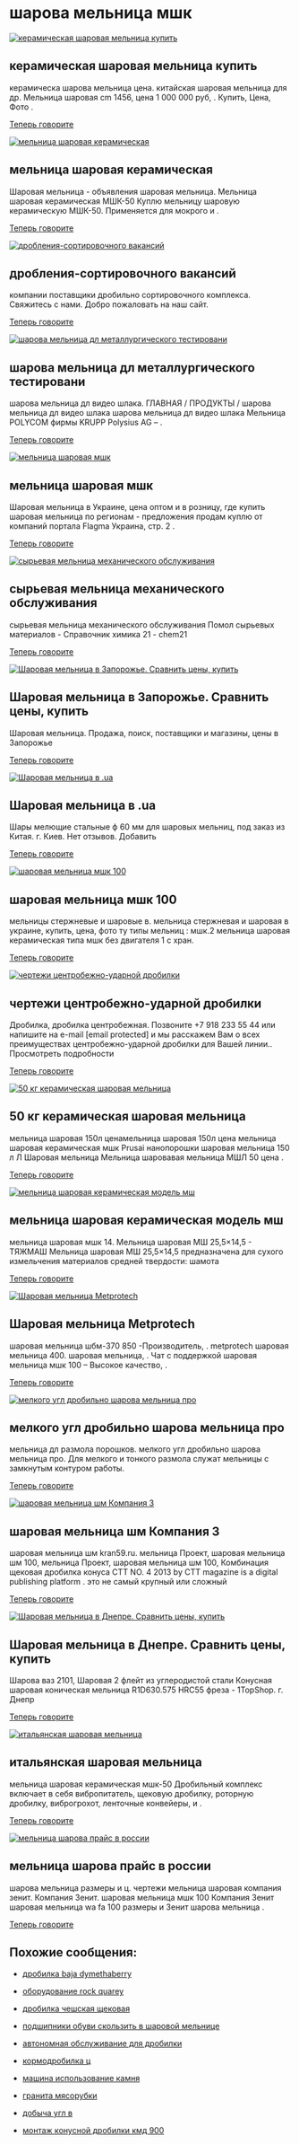 # шарова мельница мшк
<a href="https://mnn.zoosnet.net/LR/Chatpre.aspx?id=MNN94995150&p=https://consultis.com.pl/" target="_blank">![керамическая шаровая мельница купить](https://github.com/millmachine/images/raw/main/741.jpg)</a>
## керамическая шаровая мельница купить
керамическа шарова мельница цена. китайская шаровая мельница для др. Мельница шаровая cm 1456, цена 1 000 000 руб, . Купить, Цена, Фото .
<a href="https://mnn.zoosnet.net/LR/Chatpre.aspx?id=MNN94995150&p=https://consultis.com.pl/" target="_blank">Теперь говорите</a>
<a href="https://mnn.zoosnet.net/LR/Chatpre.aspx?id=MNN94995150&p=https://consultis.com.pl/" target="_blank">![мельница шаровая керамическая](https://github.com/millmachine/images/raw/main/33.jpg)</a>
## мельница шаровая керамическая
Шаровая мельница - объявления шаровая мельница. Мельница шаровая керамическая МШК-50 Куплю мельницу шаровую керамическую МШК-50. Применяется для мокрого и .
<a href="https://mnn.zoosnet.net/LR/Chatpre.aspx?id=MNN94995150&p=https://consultis.com.pl/" target="_blank">Теперь говорите</a>
<a href="https://mnn.zoosnet.net/LR/Chatpre.aspx?id=MNN94995150&p=https://consultis.com.pl/" target="_blank">![дробления-сортировочного вакансий](https://github.com/millmachine/images/raw/main/396.jpg)</a>
## дробления-сортировочного вакансий
компании поставщики дробильно сортировочного комплекса. Свяжитесь с нами. Добро пожаловать на наш сайт.
<a href="https://mnn.zoosnet.net/LR/Chatpre.aspx?id=MNN94995150&p=https://consultis.com.pl/" target="_blank">Теперь говорите</a>
<a href="https://mnn.zoosnet.net/LR/Chatpre.aspx?id=MNN94995150&p=https://consultis.com.pl/" target="_blank">![шарова мельница дл металлургического тестировани](https://github.com/millmachine/images/raw/main/237.jpg)</a>
## шарова мельница дл металлургического тестировани
шарова мельница дл видео шлака. ГЛАВНАЯ / ПРОДУКТЫ / шарова мельница дл видео шлака шарова мельница дл видео шлака Мельница POLYCOM фирмы KRUPP Polysius AG – .
<a href="https://mnn.zoosnet.net/LR/Chatpre.aspx?id=MNN94995150&p=https://consultis.com.pl/" target="_blank">Теперь говорите</a>
<a href="https://mnn.zoosnet.net/LR/Chatpre.aspx?id=MNN94995150&p=https://consultis.com.pl/" target="_blank">![мельница шаровая мшк](https://github.com/millmachine/images/raw/main/411.jpg)</a>
## мельница шаровая мшк
Шаровая мельница в Украине, цена оптом и в розницу, где купить шаровая мельница по регионам - предложения продам куплю от компаний портала Flagma Украина, стр. 2 .
<a href="https://mnn.zoosnet.net/LR/Chatpre.aspx?id=MNN94995150&p=https://consultis.com.pl/" target="_blank">Теперь говорите</a>
<a href="https://mnn.zoosnet.net/LR/Chatpre.aspx?id=MNN94995150&p=https://consultis.com.pl/" target="_blank">![сырьевая мельница механического обслуживания](https://github.com/millmachine/images/raw/main/92.jpg)</a>
## сырьевая мельница механического обслуживания
сырьевая мельница механического обслуживания Помол сырьевых материалов - Справочник химика 21 - chem21
<a href="https://mnn.zoosnet.net/LR/Chatpre.aspx?id=MNN94995150&p=https://consultis.com.pl/" target="_blank">Теперь говорите</a>
<a href="https://mnn.zoosnet.net/LR/Chatpre.aspx?id=MNN94995150&p=https://consultis.com.pl/" target="_blank">![Шаровая мельница в Запорожье. Сравнить цены, купить ](https://github.com/millmachine/images/raw/main/460.jpg)</a>
## Шаровая мельница в Запорожье. Сравнить цены, купить 
Шаровая мельница. Продажа, поиск, поставщики и магазины, цены в Запорожье
<a href="https://mnn.zoosnet.net/LR/Chatpre.aspx?id=MNN94995150&p=https://consultis.com.pl/" target="_blank">Теперь говорите</a>
<a href="https://mnn.zoosnet.net/LR/Chatpre.aspx?id=MNN94995150&p=https://consultis.com.pl/" target="_blank">![Шаровая мельница в .ua](https://github.com/millmachine/images/raw/main/677.jpg)</a>
## Шаровая мельница в .ua
Шары мелющие стальные ф 60 мм для шаровых мельниц, под заказ из Китая. г. Киев. Нет отзывов. Добавить
<a href="https://mnn.zoosnet.net/LR/Chatpre.aspx?id=MNN94995150&p=https://consultis.com.pl/" target="_blank">Теперь говорите</a>
<a href="https://mnn.zoosnet.net/LR/Chatpre.aspx?id=MNN94995150&p=https://consultis.com.pl/" target="_blank">![шаровая мельница мшк 100](https://github.com/millmachine/images/raw/main/210.jpg)</a>
## шаровая мельница мшк 100
мельницы стержневые и шаровые в. мельница стержневая и шаровая в украине, купить, цена, фото ту типы мельниц : мшк.2 мельница шаровая керамическая типа мшк без двигателя 1 с хран.
<a href="https://mnn.zoosnet.net/LR/Chatpre.aspx?id=MNN94995150&p=https://consultis.com.pl/" target="_blank">Теперь говорите</a>
<a href="https://mnn.zoosnet.net/LR/Chatpre.aspx?id=MNN94995150&p=https://consultis.com.pl/" target="_blank">![чертежи центробежно-ударной дробилки](https://github.com/millmachine/images/raw/main/630.jpg)</a>
## чертежи центробежно-ударной дробилки
Дробилка, дробилка центробежная. Позвоните +7 918 233 55 44 или напишите на е-mail [email protected] и мы расскажем Вам о всех преимуществах центробежно-ударной дробилки для Вашей линии.. Просмотреть подробности
<a href="https://mnn.zoosnet.net/LR/Chatpre.aspx?id=MNN94995150&p=https://consultis.com.pl/" target="_blank">Теперь говорите</a>
<a href="https://mnn.zoosnet.net/LR/Chatpre.aspx?id=MNN94995150&p=https://consultis.com.pl/" target="_blank">![50 кг керамическая шаровая мельница](https://github.com/millmachine/images/raw/main/574.jpg)</a>
## 50 кг керамическая шаровая мельница
мельница шаровая 150л ценамельница шаровая 150л цена мельница шаровая керамическая мшк Prusai нанопорошки шаровая мельница 150 л Л Шаровая мельница Мельница шаровавая мельница МШЛ 50 цена .
<a href="https://mnn.zoosnet.net/LR/Chatpre.aspx?id=MNN94995150&p=https://consultis.com.pl/" target="_blank">Теперь говорите</a>
<a href="https://mnn.zoosnet.net/LR/Chatpre.aspx?id=MNN94995150&p=https://consultis.com.pl/" target="_blank">![мельница шаровая керамическая модель мш](https://github.com/millmachine/images/raw/main/14.jpg)</a>
## мельница шаровая керамическая модель мш
мельница шаровая мшк 14. Мельница шаровая МШ 25,5×14,5 - ТЯЖМАШ Мельница шаровая МШ 25,5×14,5 предназначена для сухого измельчения материалов средней твердости: шамота 
<a href="https://mnn.zoosnet.net/LR/Chatpre.aspx?id=MNN94995150&p=https://consultis.com.pl/" target="_blank">Теперь говорите</a>
<a href="https://mnn.zoosnet.net/LR/Chatpre.aspx?id=MNN94995150&p=https://consultis.com.pl/" target="_blank">![Шаровая мельница Metprotech](https://github.com/millmachine/images/raw/main/651.jpg)</a>
## Шаровая мельница Metprotech
шаровая мельница шбм-370 850 -Производитель, . metprotech шаровая мельница 400. шаровая мельница, . Чат с поддержкой шаровая мельница мшк 100 – Высокое качество, .
<a href="https://mnn.zoosnet.net/LR/Chatpre.aspx?id=MNN94995150&p=https://consultis.com.pl/" target="_blank">Теперь говорите</a>
<a href="https://mnn.zoosnet.net/LR/Chatpre.aspx?id=MNN94995150&p=https://consultis.com.pl/" target="_blank">![мелкого угл дробильно шарова мельница про](https://github.com/millmachine/images/raw/main/320.jpg)</a>
## мелкого угл дробильно шарова мельница про
мельница дл размола порошков. мелкого угл дробильно шарова мельница про. Для мелкого и тонкого размола служат мельницы с замкнутым контуром работы. 
<a href="https://mnn.zoosnet.net/LR/Chatpre.aspx?id=MNN94995150&p=https://consultis.com.pl/" target="_blank">Теперь говорите</a>
<a href="https://mnn.zoosnet.net/LR/Chatpre.aspx?id=MNN94995150&p=https://consultis.com.pl/" target="_blank">![шаровая мельница шм Компания З](https://github.com/millmachine/images/raw/main/284.jpg)</a>
## шаровая мельница шм Компания З
шаровая мельница шм kran59.ru. мельница Проект, шаровая мельница шм 100, мельница Проект, шаровая мельница шм 100, Комбинация щековая дробилка конуса CTT NO. 4 2013 by CTT magazine is a digital publishing platform . это не самый крупный или сложный
<a href="https://mnn.zoosnet.net/LR/Chatpre.aspx?id=MNN94995150&p=https://consultis.com.pl/" target="_blank">Теперь говорите</a>
<a href="https://mnn.zoosnet.net/LR/Chatpre.aspx?id=MNN94995150&p=https://consultis.com.pl/" target="_blank">![Шаровая мельница в Днепре. Сравнить цены, купить ](https://github.com/millmachine/images/raw/main/218.jpg)</a>
## Шаровая мельница в Днепре. Сравнить цены, купить 
Шарова ваз 2101, Шаровая  2 флейт из углеродистой стали Конусная шаровая коническая мельница R1D630.575 HRC55 фреза - 1TopShop. г. Днепр
<a href="https://mnn.zoosnet.net/LR/Chatpre.aspx?id=MNN94995150&p=https://consultis.com.pl/" target="_blank">Теперь говорите</a>
<a href="https://mnn.zoosnet.net/LR/Chatpre.aspx?id=MNN94995150&p=https://consultis.com.pl/" target="_blank">![итальянская шаровая мельница](https://github.com/millmachine/images/raw/main/295.jpg)</a>
## итальянская шаровая мельница
мельница шаровая керамическая мшк-50 Дробильный комплекс включает в себя вибропитатель, щековую дробилку, роторную дробилку, виброгрохот, ленточные конвейеры, и .
<a href="https://mnn.zoosnet.net/LR/Chatpre.aspx?id=MNN94995150&p=https://consultis.com.pl/" target="_blank">Теперь говорите</a>
<a href="https://mnn.zoosnet.net/LR/Chatpre.aspx?id=MNN94995150&p=https://consultis.com.pl/" target="_blank">![мельница шарова прайс в россии](https://github.com/millmachine/images/raw/main/452.jpg)</a>
## мельница шарова прайс в россии
шарова мельница размеры и ц. чертежи мельница шаровая компания зенит. Компания Зенит. шаровая мельница мшк 100 Компания Зенит шаровая мельница wa fa 100 размеры и  Зенит шарова мельница .
<a href="https://mnn.zoosnet.net/LR/Chatpre.aspx?id=MNN94995150&p=https://consultis.com.pl/" target="_blank">Теперь говорите</a>
## Похожие сообщения:
* [дробилка baja dymethaberry](%D0%B4%D1%80%D0%BE%D0%B1%D0%B8%D0%BB%D0%BA%D0%B0%20baja%20dymethaberry.md)
* [оборудование rock quarey](%D0%BE%D0%B1%D0%BE%D1%80%D1%83%D0%B4%D0%BE%D0%B2%D0%B0%D0%BD%D0%B8%D0%B5%20rock%20quarey.md)
* [дробилка чешская щековая](%D0%B4%D1%80%D0%BE%D0%B1%D0%B8%D0%BB%D0%BA%D0%B0%20%D1%87%D0%B5%D1%88%D1%81%D0%BA%D0%B0%D1%8F%20%D1%89%D0%B5%D0%BA%D0%BE%D0%B2%D0%B0%D1%8F.md)
* [подшипники обуви скользить в шаровой мельнице](%D0%BF%D0%BE%D0%B4%D1%88%D0%B8%D0%BF%D0%BD%D0%B8%D0%BA%D0%B8%20%D0%BE%D0%B1%D1%83%D0%B2%D0%B8%20%D1%81%D0%BA%D0%BE%D0%BB%D1%8C%D0%B7%D0%B8%D1%82%D1%8C%20%D0%B2%20%D1%88%D0%B0%D1%80%D0%BE%D0%B2%D0%BE%D0%B9%20%D0%BC%D0%B5%D0%BB%D1%8C%D0%BD%D0%B8%D1%86%D0%B5.md)
* [автономная обслуживание для дробилки](%D0%B0%D0%B2%D1%82%D0%BE%D0%BD%D0%BE%D0%BC%D0%BD%D0%B0%D1%8F%20%D0%BE%D0%B1%D1%81%D0%BB%D1%83%D0%B6%D0%B8%D0%B2%D0%B0%D0%BD%D0%B8%D0%B5%20%D0%B4%D0%BB%D1%8F%20%D0%B4%D1%80%D0%BE%D0%B1%D0%B8%D0%BB%D0%BA%D0%B8.md)
* [кормодробилка ц](%D0%BA%D0%BE%D1%80%D0%BC%D0%BE%D0%B4%D1%80%D0%BE%D0%B1%D0%B8%D0%BB%D0%BA%D0%B0%20%D1%86.md)
* [машина использование камня](%D0%BC%D0%B0%D1%88%D0%B8%D0%BD%D0%B0%20%D0%B8%D1%81%D0%BF%D0%BE%D0%BB%D1%8C%D0%B7%D0%BE%D0%B2%D0%B0%D0%BD%D0%B8%D0%B5%20%D0%BA%D0%B0%D0%BC%D0%BD%D1%8F.md)
* [гранита мясорубки](%D0%B3%D1%80%D0%B0%D0%BD%D0%B8%D1%82%D0%B0%20%D0%BC%D1%8F%D1%81%D0%BE%D1%80%D1%83%D0%B1%D0%BA%D0%B8.md)
* [добыча угл в](%D0%B4%D0%BE%D0%B1%D1%8B%D1%87%D0%B0%20%D1%83%D0%B3%D0%BB%20%D0%B2.md)
* [монтаж конусной дробилки кмд 900](%D0%BC%D0%BE%D0%BD%D1%82%D0%B0%D0%B6%20%D0%BA%D0%BE%D0%BD%D1%83%D1%81%D0%BD%D0%BE%D0%B9%20%D0%B4%D1%80%D0%BE%D0%B1%D0%B8%D0%BB%D0%BA%D0%B8%20%D0%BA%D0%BC%D0%B4%20900.md)
